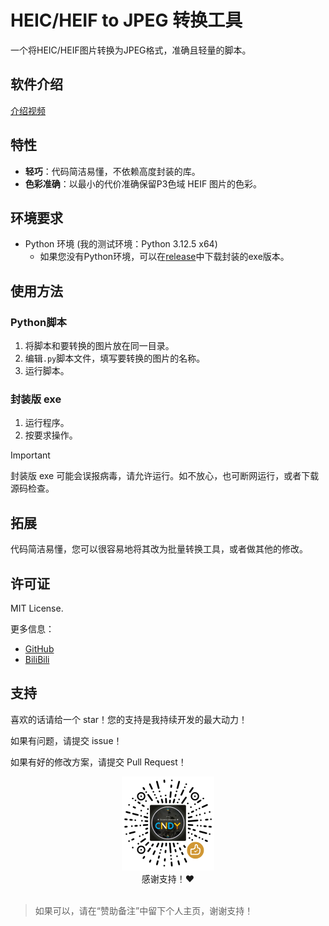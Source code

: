 # HEIC/HEIF to JPEG 转换工具

一个将HEIC/HEIF图片转换为JPEG格式，准确且轻量的脚本。

## 软件介绍
[介绍视频](https://www.bilibili.com/video/BV)

## 特性
- **轻巧**：代码简洁易懂，不依赖高度封装的库。
- **色彩准确**：以最小的代价准确保留P3色域 HEIF 图片的色彩。

## 环境要求
- Python 环境 (我的测试环境：Python 3.12.5 x64)
  - 如果您没有Python环境，可以在[release](https://github.com/CNDY1390/iOS-PNG-Normalizer/releases)中下载封装的exe版本。

## 使用方法
### Python脚本
1. 将脚本和要转换的图片放在同一目录。
2. 编辑`.py`脚本文件，填写要转换的图片的名称。
3. 运行脚本。

### 封装版 exe
1. 运行程序。
2. 按要求操作。

> [!IMPORTANT]
> 封装版 exe 可能会误报病毒，请允许运行。如不放心，也可断网运行，或者下载源码检查。

## 拓展
代码简洁易懂，您可以很容易地将其改为批量转换工具，或者做其他的修改。

## 许可证
MIT License.

更多信息：
- [GitHub](https://github.com/CNDY1390/HEIF-to-JPG)
- [BiliBili](https://space.bilibili.com/39713262)

## 支持
喜欢的话请给一个 star！您的支持是我持续开发的最大动力！

如果有问题，请提交 issue！

如果有好的修改方案，请提交 Pull Request！

<div style="text-align: center;">
    <img src="../docs/appreciation.png" style="height:150px;">
</div>

<center>感谢支持！❤</center>
<br>

> 如果可以，请在“赞助备注”中留下个人主页，谢谢支持！
